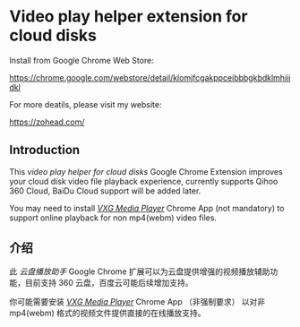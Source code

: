 # Video play helper extension for cloud disks

Install from Google Chrome Web Store:

<https://chrome.google.com/webstore/detail/klomjfcgakppceibbbgkbdklmhiiidkl>

For more deatils, please visit my website:

<https://zohead.com/>

## Introduction ##

This *video play helper for cloud disks* Google Chrome Extension improves your cloud disk video file playback experience, currently supports Qihoo 360 Cloud, BaiDu Cloud support will be added later.

You may need to install *[VXG Media Player](https://chrome.google.com/webstore/detail/hncknjnnbahamgpjoafdebabmoamcnni)* Chrome App (not mandatory) to support online playback for non mp4(webm) video files.

## 介绍 ##

此 *云盘播放助手* Google Chrome 扩展可以为云盘提供增强的视频播放辅助功能，目前支持 360 云盘，百度云可能后续增加支持。

你可能需要安装 *[VXG Media Player](https://chrome.google.com/webstore/detail/hncknjnnbahamgpjoafdebabmoamcnni)* Chrome App （非强制要求） 以对非 mp4(webm) 格式的视频文件提供直接的在线播放支持。